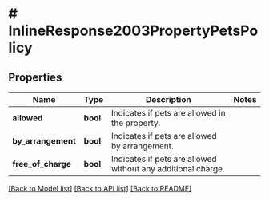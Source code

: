 # # InlineResponse2003PropertyPetsPolicy

## Properties

Name | Type | Description | Notes
------------ | ------------- | ------------- | -------------
**allowed** | **bool** | Indicates if pets are allowed in the property. |
**by_arrangement** | **bool** | Indicates if pets are allowed by arrangement. |
**free_of_charge** | **bool** | Indicates if pets are allowed without any additional charge. |

[[Back to Model list]](../../README.md#models) [[Back to API list]](../../README.md#endpoints) [[Back to README]](../../README.md)
